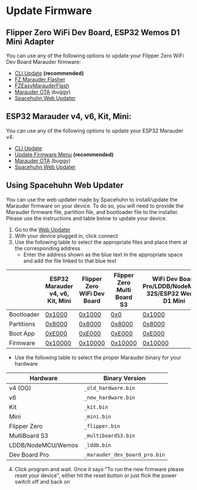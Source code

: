 # Update Firmware

## Flipper Zero WiFi Dev Board, ESP32 Wemos D1 Mini Adapter
You can use any of the following options to update your Flipper Zero WiFi Dev Board Marauder firmware:
  - [CLI Update](https://github.com/justcallmekoko/ESP32Marauder/wiki/update) **(recommended)**
  - [FZ Marauder Flasher](https://github.com/UberGuidoZ/Flipper/tree/main/Wifi_DevBoard/FZ_Marauder_Flasher)
  - [FZEasyMarauderFlash](https://github.com/SkeletonMan03/FZEasyMarauderFlash)
  - [Marauder OTA](https://github.com/justcallmekoko/ESP32Marauder/wiki/installing-firmware-via-ota) (buggy)
  - [Spacehuhn Web Updater](#using-spacehuhn-web-updater)

## ESP32 Marauder v4, v6, Kit, Mini:
You can use any of the following options to update your ESP32 Marauder v4:
  - [CLI Update](https://github.com/justcallmekoko/ESP32Marauder/wiki/update)
  - [Update Firmware Menu](update-firmware-menu) **(recommended)**
  - [Marauder OTA](https://github.com/justcallmekoko/ESP32Marauder/wiki/installing-firmware-via-ota) (buggy)
  - [Spacehuhn Web Updater](#using-spacehuhn-web-updater)

## Using Spacehuhn Web Updater
You can use the web updater made by Spacehuhn to install/update the Marauder firmware on your device. To do so, you will need to provide the Marauder firmware file, partition file, and bootloader file to the installer. Please use the instructions and table below to update your device.

1. Go to the [Web Updater](https://esp.huhn.me/)
2. With your device plugged in, click connect
3. Use the following table to select the appropriate files and place them at the corresponding address
    - Enter the address shown as the blue text in the appropriate space and add the file linked to that blue text  

|            | ESP32 Marauder v4, v6, Kit, Mini | Flipper Zero WiFi Dev Board | Flipper Zero Multi Board S3 | WiFi Dev Board Pro/LDDB/NodeMCU-32S/ESP32 Wemos D1 Mini |
| ---------- | -------------------------------- | --------------------------- | --------------------------- | ------------------ |
| Bootloader | [0x1000](https://github.com/justcallmekoko/ESP32Marauder/raw/master/FlashFiles/MarauderV4/esp32_marauder.ino.bootloader.bin) | [0x1000](https://github.com/justcallmekoko/ESP32Marauder/raw/master/FlashFiles/FlipperZeroDevBoard/esp32_marauder.ino.bootloader.bin) | [0x0](https://github.com/justcallmekoko/ESP32Marauder/raw/master/FlashFiles/FlipperZeroMultiBoardS3/esp32_marauder.ino.bootloader.bin) | [0x1000](https://github.com/justcallmekoko/ESP32Marauder/raw/master/FlashFiles/MarauderV4/esp32_marauder.ino.bootloader.bin) | 
| Partitions | [0x8000](https://github.com/justcallmekoko/ESP32Marauder/raw/master/FlashFiles/MarauderV4/esp32_marauder.ino.partitions.bin) | [0x8000](https://github.com/justcallmekoko/ESP32Marauder/raw/master/FlashFiles/FlipperZeroDevBoard/esp32_marauder.ino.partitions.bin) | [0x8000](https://github.com/justcallmekoko/ESP32Marauder/raw/master/FlashFiles/FlipperZeroMultiBoardS3/esp32_marauder.ino.partitions.bin) | [0x8000](https://github.com/justcallmekoko/ESP32Marauder/raw/master/FlashFiles/MarauderV4/esp32_marauder.ino.partitions.bin) |
| Boot App   | [0xE000](https://github.com/justcallmekoko/ESP32Marauder/raw/master/FlashFiles/FlipperZeroMultiBoardS3/boot_app0.bin) | [0xE000](https://github.com/justcallmekoko/ESP32Marauder/raw/master/FlashFiles/FlipperZeroMultiBoardS3/boot_app0.bin) | [0xE000](https://github.com/justcallmekoko/ESP32Marauder/raw/master/FlashFiles/FlipperZeroMultiBoardS3/boot_app0.bin) | [0xE000](https://github.com/justcallmekoko/ESP32Marauder/raw/master/FlashFiles/FlipperZeroMultiBoardS3/boot_app0.bin) |
| Firmware   | [0x10000](https://github.com/justcallmekoko/ESP32Marauder/releases/latest) | [0x10000](https://github.com/justcallmekoko/ESP32Marauder/releases/latest) | [0x10000](https://github.com/justcallmekoko/ESP32Marauder/releases/latest) | [0x10000](https://github.com/justcallmekoko/ESP32Marauder/releases/latest) |

  - Use the following table to select the proper Marauder binary for your hardware  

| Hardware | Binary Version |
| -------- | -------------- |
| v4 (OG) | `_old_hardware.bin` |
| v6 | `_new_hardware.bin` |
| Kit | `_kit.bin` |
| Mini | `_mini.bin` |
| Flipper Zero | `_flipper.bin` |
| MutliBoard S3 | `_multiboardS3.bin` |
| LDDB/NodeMCU/Wemos | `_lddb.bin` |
| Dev Board Pro | `_marauder_dev_board_pro.bin` |

4. Click program and wait. Once it says "To run the new firmware please reset your device", either hit the reset button or just flick the power switch off and back on